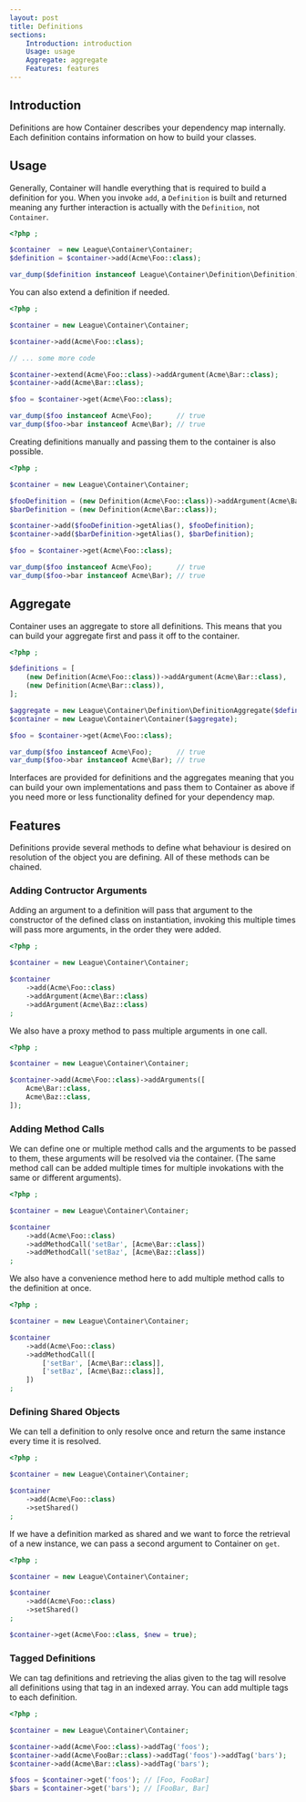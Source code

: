```yaml
---
layout: post
title: Definitions
sections:
    Introduction: introduction
    Usage: usage
    Aggregate: aggregate
    Features: features
---
```

## Introduction

Definitions are how Container describes your dependency map internally. Each definition contains information on how to build your classes.

## Usage

Generally, Container will handle everything that is required to build a definition for you. When you invoke `add`, a `Definition` is built and returned meaning any further interaction is actually with the `Definition`, not `Container`.

~~~ php
<?php ;

$container  = new League\Container\Container;
$definition = $container->add(Acme\Foo::class);

var_dump($definition instanceof League\Container\Definition\Definition); // true
~~~

You can also extend a definition if needed.

~~~ php
<?php ;

$container = new League\Container\Container;

$container->add(Acme\Foo::class);

// ... some more code

$container->extend(Acme\Foo::class)->addArgument(Acme\Bar::class);
$container->add(Acme\Bar::class);

$foo = $container->get(Acme\Foo::class);

var_dump($foo instanceof Acme\Foo);      // true
var_dump($foo->bar instanceof Acme\Bar); // true
~~~

Creating definitions manually and passing them to the container is also possible.

~~~ php
<?php ;

$container = new League\Container\Container;

$fooDefinition = (new Definition(Acme\Foo::class))->addArgument(Acme\Bar::class);
$barDefinition = (new Definition(Acme\Bar::class));

$container->add($fooDefinition->getAlias(), $fooDefinition);
$container->add($barDefinition->getAlias(), $barDefinition);

$foo = $container->get(Acme\Foo::class);

var_dump($foo instanceof Acme\Foo);      // true
var_dump($foo->bar instanceof Acme\Bar); // true
~~~

## Aggregate

Container uses an aggregate to store all definitions. This means that you can build your aggregate first and pass it off to the container.

~~~ php
<?php ;

$definitions = [
    (new Definition(Acme\Foo::class))->addArgument(Acme\Bar::class),
    (new Definition(Acme\Bar::class)),
];

$aggregate = new League\Container\Definition\DefinitionAggregate($definitions);
$container = new League\Container\Container($aggregate);

$foo = $container->get(Acme\Foo::class);

var_dump($foo instanceof Acme\Foo);      // true
var_dump($foo->bar instanceof Acme\Bar); // true
~~~

Interfaces are provided for definitions and the aggregates meaning that you can build your own implementations and pass them to Container as above if you need more or less functionality defined for your dependency map.

## Features

Definitions provide several methods to define what behaviour is desired on resolution of the object you are defining. All of these methods can be chained.

### Adding Contructor Arguments

Adding an argument to a definition will pass that argument to the constructor of the defined class on instantiation, invoking this multiple times will pass more arguments, in the order they were added.

~~~ php
<?php ;

$container = new League\Container\Container;

$container
    ->add(Acme\Foo::class)
    ->addArgument(Acme\Bar::class)
    ->addArgument(Acme\Baz::class)
;
~~~

We also have a proxy method to pass multiple arguments in one call.

~~~ php
<?php ;

$container = new League\Container\Container;

$container->add(Acme\Foo::class)->addArguments([
    Acme\Bar::class,
    Acme\Baz::class,
]);
~~~

### Adding Method Calls

We can define one or multiple method calls and the arguments to be passed to them, these arguments will be resolved via the container. (The same method call can be added multiple times for multiple invokations with the same or different arguments).

~~~ php
<?php ;

$container = new League\Container\Container;

$container
    ->add(Acme\Foo::class)
    ->addMethodCall('setBar', [Acme\Bar::class])
    ->addMethodCall('setBaz', [Acme\Baz::class])
;
~~~

We also have a convenience method here to add multiple method calls to the definition at once.

~~~ php
<?php ;

$container = new League\Container\Container;

$container
    ->add(Acme\Foo::class)
    ->addMethodCall([
        ['setBar', [Acme\Bar::class]],
        ['setBaz', [Acme\Baz::class]],
    ])
;
~~~

### Defining Shared Objects

We can tell a definition to only resolve once and return the same instance every time it is resolved.

~~~ php
<?php ;

$container = new League\Container\Container;

$container
    ->add(Acme\Foo::class)
    ->setShared()
;
~~~

If we have a definition marked as shared and we want to force the retrieval of a new instance, we can pass a second argument to Container on `get`.

~~~ php
<?php ;

$container = new League\Container\Container;

$container
    ->add(Acme\Foo::class)
    ->setShared()
;

$container->get(Acme\Foo::class, $new = true);
~~~

### Tagged Definitions

We can tag definitions and retrieving the alias given to the tag will resolve all definitions using that tag in an indexed array. You can add multiple tags to each definition.

~~~ php
<?php ;

$container = new League\Container\Container;

$container->add(Acme\Foo::class)->addTag('foos');
$container->add(Acme\FooBar::class)->addTag('foos')->addTag('bars');
$container->add(Acme\Bar::class)->addTag('bars');

$foos = $container->get('foos'); // [Foo, FooBar]
$bars = $container->get('bars'); // [FooBar, Bar]
~~~

